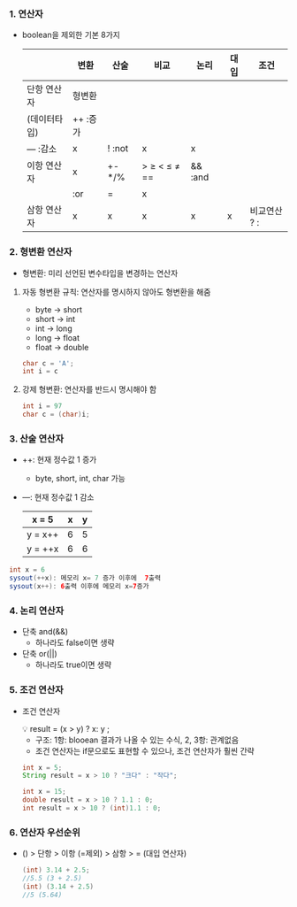 ### 1. 연산자

- boolean을 제외한 기본 8가지
    
    
    |  | 변환 | 산술 | 비교 | 논리 | 대입 | 조건 |
    | --- | --- | --- | --- | --- | --- | --- |
    | 단항 연산자 | 형변환
    (데이터타입) | ++ :증가
    — :감소 | x | ! :not | x | x |
    | 이항 연산자 | x | +-*/% | > ≥ < ≤ ≠ == | && :and 
    || :or | = | x |
    | 삼항 연산자 | x | x | x | x | x | 비교연산 ? : |

### 2. 형변환 연산자

- 형변환: 미리 선언된 변수타입을 변경하는 연산자
1. 자동 형변환 규칙: 연산자를 명시하지 않아도 형변환을 해줌
    - byte → short
    - short → int
    - int → long
    - long → float
    - float → double
    
    ```java
    char c = 'A';
    int i = c
    ```
    
2. 강제 형변환: 연산자를 반드시 명시해야 함
    
    ```java
    int i = 97
    char c = (char)i;
    ```
    

### 3. 산술 연산자

- ++: 현재 정수값 1 증가
    - byte, short, int, char 가능
- —: 현재 정수값 1 감소
    
    
    | x = 5 | x | y |
    | --- | --- | --- |
    | y = x++ | 6 | 5 |
    | y = ++x | 6 | 6 |

```java
int x = 6
sysout(++x): 메모리 x= 7 증가 이후에  7출력
sysout(x++): 6출력 이후에 메모리 x=7증가
```

### 4. 논리 연산자

- 단축 and(&&)
    - 하나라도 false이면 생략
- 단축 or(||)
    - 하나라도 true이면 생략

### 5. 조건 연산자

- 조건 연산자
    
    <aside>
    💡 result = (x > y) ? x: y ;
    
    </aside>
    
    - 구조: 1항: blooean 결과가 나올 수 있는 수식, 2, 3항: 관계없음
    - 조건 연산자는 if문으로도 표현할 수 있으나, 조건 연산자가 훨씬 간략
    
    ```java
    int x = 5;
    String result = x > 10 ? "크다" : "작다";
    
    int x = 15;
    double result = x > 10 ? 1.1 : 0;
    int result = x > 10 ? (int)1.1 : 0;
    ```
    

### 6. 연산자 우선순위

- () > 단항 > 이항 (=제외) > 삼항 > = (대입 연산자)
    
    ```java
    (int) 3.14 + 2.5;
    //5.5 (3 + 2.5)
    (int) (3.14 + 2.5)
    //5 (5.64)
    ```